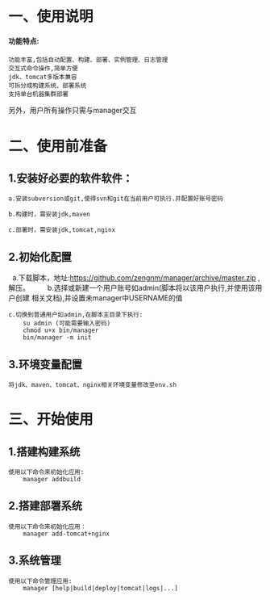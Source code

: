# 一、使用说明
#### 功能特点:
    功能丰富,包括自动配置、构建、部署、实例管理、日志管理
    交互式命令操作,简单方便
    jdk、tomcat多版本兼容
    可拆分成构建系统、部署系统
    支持单台机器集群部署
另外，用户所有操作只需与manager交互
# 二、使用前准备
## 1.安装好必要的软件软件：
    a.安装subversion或git,使得svn和git在当前用户可执行.并配置好账号密码
        
    b.构建时，需安装jdk,maven
        
    c.部署时，需安装jdk,tomcat,nginx

## 2.初始化配置
    a.下载脚本，地址:https://github.com/zengnm/manager/archive/master.zip ,解压。
        
    b.选择或新建一个用户账号如admin(脚本将以该用户执行,并使用该用户创建
    相关文档),并设置未manager中USERNAME的值
       
    c.切换到普通用户如admin,在脚本主目录下执行:
        su admin (可能需要输入密码)
        chmod u+x bin/manager
        bin/manager -m init
## 3.环境变量配置
    将jdk、maven、tomcat、nginx相关环境变量修改至env.sh

# 三、开始使用
## 1.搭建构建系统
    使用以下命令来初始化应用:
        manager addbuild

## 2.搭建部署系统
    使用以下命令来初始化应用：    
        manager add-tomcat+nginx

## 3.系统管理
    使用以下命令管理应用:
        manager [help|build|deploy|tomcat|logs|...]
        
